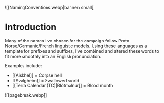 ![[NamingConventions.webp|banner+small]]
# Introduction
Many of the names I've chosen for the campaign follow Proto-Norse/Germanic/French linguistic models. Using these languages as a template for prefixes and suffixes, I've combined and altered these words to fit more smoothly into an English pronunciation.

Examples include:
- [[Aiskhel]] = Corpse hell
- [[Svalgheim]] = Swallowed world
- [[Terra Calendar (TC)|Blótmálnur]] = Blood month

![[pagebreak.webp]]